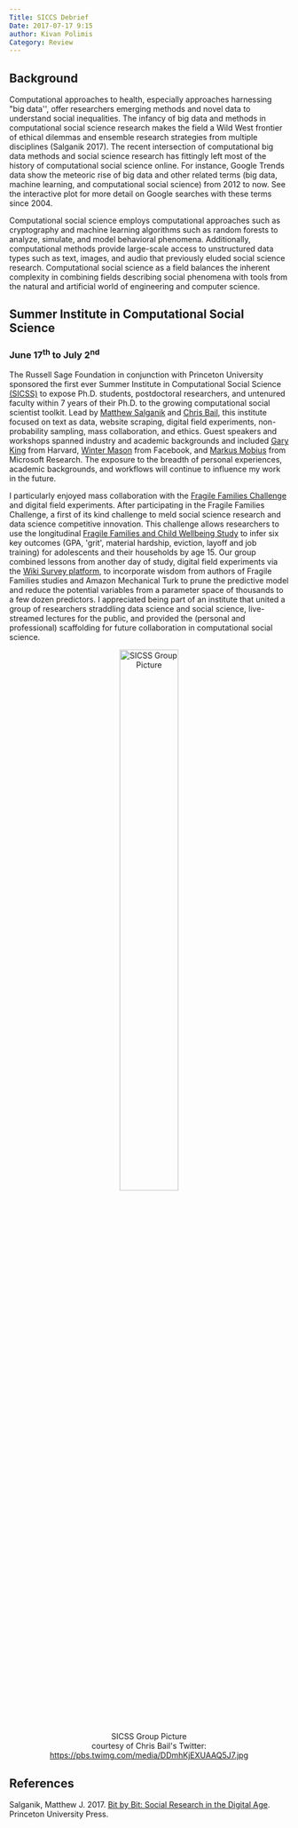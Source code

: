 ```yaml
---
Title: SICCS Debrief
Date: 2017-07-17 9:15
author: Kivan Polimis
Category: Review
---
```

## Background
Computational approaches to health, especially approaches harnessing "big data'', offer researchers emerging methods and novel data to understand social inequalities. The infancy of big data and methods in computational social science research makes the field a Wild West frontier of ethical dilemmas and ensemble research strategies from multiple disciplines (Salganik 2017). The recent intersection of computational big data methods and social science research has fittingly left most of the history of computational social science online. For instance, Google Trends data show the meteoric rise of big data and other related terms (big data, machine learning, and computational social science) from 2012 to now. See the interactive plot for
more detail on Google searches with these terms since 2004.

<script type="text/javascript" src="https://ssl.gstatic.com/trends_nrtr/1754_RC01/embed_loader.js"></script> <script type="text/javascript"> trends.embed.renderExploreWidget("TIMESERIES", {"comparisonItem":[{"keyword":"big data","geo":"US","time":"2004-01-01 2019-05-17"},{"keyword":"machine learning","geo":"US","time":"2004-01-01 2019-05-17"},{"keyword":"data science","geo":"US","time":"2004-01-01 2019-05-17"},{"keyword":"computational social science","geo":"US","time":"2004-01-01 2019-05-17"}],"category":0,"property":""}, {"exploreQuery":"date=all&geo=US&q=big%20data,machine%20learning,data%20science,computational%20social%20science","guestPath":"https://trends.google.com:443/trends/embed/"});
</script>

Computational social science employs computational approaches such as cryptography and machine learning algorithms such as random forests to analyze, simulate, and model behavioral phenomena. Additionally, computational methods provide large-scale access to unstructured data types such as text, images, and audio that previously eluded social science research. Computational social science as a field balances the inherent complexity in combining fields describing social phenomena with tools from the natural and artificial world of engineering and computer science.

## Summer Institute in Computational Social Science
### June 17<sup>th</sup> to July 2<sup>nd</sup>

The Russell Sage Foundation in conjunction with Princeton University sponsored the first ever Summer Institute in Computational Social Science <a href = "https://compsocialscience.github.io/summer-institute/2017/" target ="_blank"> (SICSS)</a> to expose Ph.D. students, postdoctoral researchers, and untenured faculty within 7 years of their Ph.D. to the growing computational social scientist toolkit. Lead by <a href = "https://www.princeton.edu/~mjs3/" target ="_blank"> Matthew Salganik</a> and <a href = "http://www.chrisbail.net/" target ="_blank"> Chris Bail</a>, this institute focused on text as data, website scraping, digital field experiments, non-probability sampling, mass collaboration, and ethics. Guest speakers and workshops spanned industry and academic backgrounds and included <a href = "http://gking.harvard.edu/" target ="_blank"> Gary King</a> from Harvard, <a href = "https://research.fb.com/people/mason-winter/" target ="_blank"> Winter Mason</a> from Facebook, and <a href = "http://www.markusmobius.org/" target ="_blank"> Markus Mobius</a> from Microsoft Research. The exposure to the breadth of personal experiences, academic backgrounds, and workflows will continue to influence my work in the future.

I particularly enjoyed mass collaboration with the <a href = "http://www.fragilefamilieschallenge.org/" target ="_blank"> Fragile Families Challenge</a> and digital field experiments. After participating in the Fragile Families Challenge, a first of its kind challenge to meld social science research and data science competitive innovation. This challenge allows researchers to use the longitudinal <a href = "https://en.wikipedia.org/wiki/Fragile_Families_and_Child_Wellbeing_Study" target ="_blank"> Fragile Families and Child Wellbeing Study</a> to infer six key outcomes (GPA, 'grit', material hardship, eviction, layoff and job training) for adolescents and their households by age 15. Our group combined lessons from another day of study, digital field experiments via the <a href = "http://www.allourideas.org/" target ="_blank"> Wiki Survey platform</a>, to incorporate wisdom from authors of Fragile Families studies and Amazon Mechanical Turk to prune the predictive model and reduce the potential variables from a parameter space of thousands to a few dozen predictors. I appreciated being part of an institute that united a group of researchers straddling data science and social science, live-streamed lectures for the public, and provided the (personal and professional) scaffolding for future collaboration in computational social science.

<div style="text-align:center" markdown="1">
<figure>
<img src="../../images/SICSS_group_picture_edited.jpg" alt="SICSS Group Picture"  style="width: 50%; height: 50%">
<figcaption> SICSS Group Picture <br /> courtesy of Chris Bail's Twitter: <a href = "https://pbs.twimg.com/media/DDmhKjEXUAAQ5J7.jpg" target="_blank">https://pbs.twimg.com/media/DDmhKjEXUAAQ5J7.jpg</a></figcaption>
</figure>
</div>

<div style="text-align:left" markdown="1">

## References
Salganik, Matthew J. 2017. <a href = "http://www.bitbybitbook.com/" target="_blank">Bit by Bit: Social Research in the Digital Age</a>. Princeton University Press.

</div>
